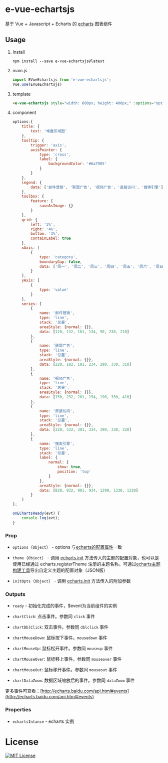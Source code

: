 # e-vue-echartsjs

基于 Vue + Javascript + Echarts 的 [echarts](http://echarts.baidu.com/index.html) 图表组件

## Usage

1. Install

	```shell
	npm install --save e-vue-echartsjs@latest
	```

2. main.js

	```javascript
    import EVueEchartsjs from 'e-vue-echartsjs';
    Vue.use(EVueEchartsjs)
	```

3. template

	```html
	<e-vue-echartsjs style="width: 600px; height: 400px;" :options="options" v-on:ready="onEChartsReady($event)"></e-vue-echartsjs>
	```

4. component

	```javascript
	options:{
        title: {
            text: '堆叠区域图'
        },
        tooltip: {
            trigger: 'axis',
            axisPointer: {
                type: 'cross',
                label: {
                    backgroundColor: '#6a7985'
                }
            }
        },
        legend: {
            data: ['邮件营销', '联盟广告', '视频广告', '直接访问', '搜索引擎']
        },
        toolbox: {
            feature: {
                saveAsImage: {}
            }
        },
        grid: {
            left: '3%',
            right: '4%',
            bottom: '3%',
            containLabel: true
        },
        xAxis: [
            {
                type: 'category',
                boundaryGap: false,
                data: ['周一', '周二', '周三', '周四', '周五', '周六', '周日']
            }
        ],
        yAxis: [
            {
                type: 'value'
            }
        ],
        series: [
            {
                name: '邮件营销',
                type: 'line',
                stack: '总量',
                areaStyle: {normal: {}},
                data: [120, 132, 101, 134, 90, 230, 210]
            },
            {
                name: '联盟广告',
                type: 'line',
                stack: '总量',
                areaStyle: {normal: {}},
                data: [220, 182, 191, 234, 290, 330, 310]
            },
            {
                name: '视频广告',
                type: 'line',
                stack: '总量',
                areaStyle: {normal: {}},
                data: [150, 232, 201, 154, 190, 330, 410]
            },
            {
                name: '直接访问',
                type: 'line',
                stack: '总量',
                areaStyle: {normal: {}},
                data: [320, 332, 301, 334, 390, 330, 320]
            },
            {
                name: '搜索引擎',
                type: 'line',
                stack: '总量',
                label: {
                    normal: {
                        show: true,
                        position: 'top'
                    }
                },
                areaStyle: {normal: {}},
                data: [820, 932, 901, 934, 1290, 1330, 1320]
            }
        ]
    };
    
    onEChartsReady(evt) {
        console.log(evt);
    }
	```



### Prop

- `options`（`Object`） - options 与[echarts的配置属性](http://echarts.baidu.com/option.html)一致

- `theme`（`Object`） - 调用 [echarts.init](http://echarts.baidu.com/api.html#echarts.init) 方法传入的主题的配置对象，也可以是使用已经通过 echarts.registerTheme 注册的主题名称。可通过[echarts主题构建工具](http://echarts.baidu.com/theme-builder/)导出自定义主题的配置对象（JSON版）

- `initOpts`（`Object`） - 调用 [echarts.init](http://echarts.baidu.com/api.html#echarts.init) 方法传入的附加参数

### Outputs

- `ready` - 初始化完成的事件，$event为当前组件的实例

- `chartClick`: 点击事件。参数同 `click` 事件

- `chartDblClick`: 双击事件。参数同 `dblclick` 事件

- `chartMouseDown`: 鼠标按下事件。`mousedown` 事件

- `chartMouseUp`: 鼠标松开事件。参数同 `mouseup` 事件

- `chartMouseOver`: 鼠标移上事件。参数同 `mouseover` 事件

- `chartMouseOut`: 鼠标移开事件。参数同 `mouseout` 事件

- `chartDataZoom`: 数据区域缩放后的事件。参数同 `dataZoom` 事件

更多事件可查看：[http://echarts.baidu.com/api.html#events](http://echarts.baidu.com/api.html#events)

### Properties

- `echartsIntance` - echarts 实例


# License

[![MIT License](https://img.shields.io/badge/license-MIT-blue.svg?style=flat)](/LICENSE)
